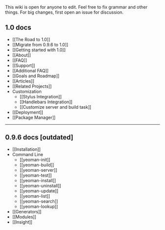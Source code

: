 This wiki is open for anyone to edit. Feel free to fix grammar and other things. For big changes, first open an issue for discussion.


## 1.0 docs

- [[The Road to 1.0]]
- [[Migrate from 0.9.6 to 1.0]]
- [[Getting started with 1.0]]
- [[About]]
- [[FAQ]]
- [[Support]]
- [[Additional FAQ]]
- [[Goals and Roadmap]]
- [[Articles]]
- [[Related Projects]]
- Customization
  - [[Stylus Integration]]
  - [[Handlebars Integration]]
  - [[Customize server and build task]]
- [[Deployment]]
- [[Package Manager]]


---

## 0.9.6 docs [outdated]

- [[Installation]]
- Command Line
  - [[yeoman-init]]
  - [[yeoman-build]]
  - [[yeoman-server]]
  - [[yeoman-test]]
  - [[yeoman-install]]
  - [[yeoman-uninstall]]
  - [[yeoman-update]]
  - [[yeoman-list]]
  - [[yeoman-search]]
  - [[yeoman-lookup]]
- [[Generators]]
- [[Modules]]
- [[Insight]]